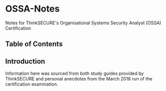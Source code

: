 # OSSA-Notes
Notes for ThinkSECURE's Organisational Systems Security Analyst (OSSA) Certification

## Table of Contents

## Introduction

Information here was sourced from both study guides provided by ThinkSECURE and personal anecdotes from the March 2018 run of the certification examination.
